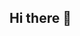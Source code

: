 ## Hi there 👋

<!--
**kailash2058/kailash2058** is a ✨ _special_ ✨ repository because its `README.md` (this file) appears on your GitHub profile.

Here are some ideas to get you started:

- 🔭 I’m currently working on ...
- 🌱 I’m currently learning ...
- 👯 I’m looking to collaborate on ...
- 🤔 I’m looking for help with ...
- 💬 Ask me about ...
- 📫 How to reach me: ...
- 😄 Pronouns: ...
- ⚡ Fun fact: ...
-->


<!--
<h1 align="center">I'm Kailash Pantha</h1>
<p align="left"> <img src="https://komarev.com/ghpvc/?username=kailash2058&label=Profile%20views&color=0e75b6&style=flat" alt="kailash2058" /> </p>

<p align="left"> <a href="https://github.com/ryo-ma/github-profile-trophy"><img src="https://github-profile-trophy.vercel.app/?username=kailash2058" alt="kailash2058" /></a> </p>

<h3 align="left">Connect with me:</h3>
<p align="left">
</p>

<p><img align="left" src="https://github-readme-stats.vercel.app/api/top-langs?username=kailash2058&show_icons=true&locale=en&layout=compact" alt="kailash2058" /></p>

<p>&nbsp;<img align="center" src="https://github-readme-stats.vercel.app/api?username=kailash2058&show_icons=true&locale=en" alt="kailash2058" /></p>

<p><img align="center" src="https://github-readme-streak-stats.herokuapp.com/?user=kailash2058&" alt="kailash2058" /></p>

-->
